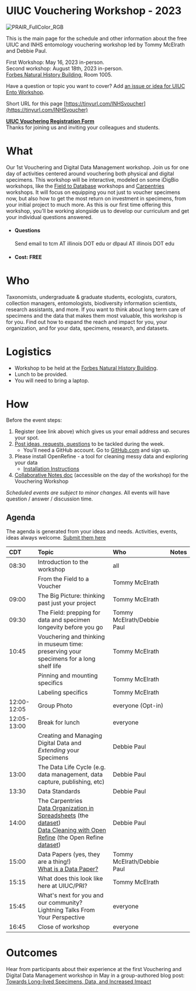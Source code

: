 # UIUC Vouchering Workshop - 2023
![PRAIR_FullColor_RGB](https://user-images.githubusercontent.com/11411328/231914420-6166ef4c-d040-4fbd-b321-eb4a90861b0b.png)

This is the main page for the schedule and other information about the free UIUC and INHS entomology vouchering workshop led by Tommy McElrath and Debbie Paul.

First Workshop: May 16, 2023 in-person. <br>
Second workshop: August 18th, 2023 in-person. <br>
[Forbes Natural History Building](https://goo.gl/maps/WApsw2BVLnLmepRq5), Room 1005.  <br>

Have a question or topic you want to cover? Add [an issue or idea for UIUC Ento Workshop](https://github.com/tmcelrath/UIUC-Vouchering-Workshop-Spring-2023/issues).<br>

Short URL for this page [https://tinyurl.com/INHSvoucher](https://tinyurl.com/INHSvoucher)

**[UIUC Vouchering Registration Form](https://forms.gle/y9uxCcDNhDvQb37VA)**  
Thanks for joining us and inviting your colleagues and students.

# What
Our 1st Vouchering and Digital Data Management workshop. Join us for one day of activities centered around vouchering both physical and digital specimens. This workshop will be interactive, modeled on some iDigBio workshops, like the [Field to Database](https://www.idigbio.org/wiki/index.php/Field_to_Database) workshops and [Carpentries](https://carpentries.org/) workshops. It will focus on equipping you not just to voucher specimens now, but also how to get the most return on investment in specimens, from your initial project to much more. As this is our first time offering this workshop, you'll be working alongside us to develop our curriculum and get your individual questions answered. 
 - #### Questions
   Send email to tcm AT illinois DOT edu or dlpaul AT illinois DOT edu
 - #### Cost: FREE

# Who
Taxonomists, undergraduate & graduate students, ecologists, curators, collection managers, entomologists, biodiversity information scientists, research assistants, and more. If you want to think about long term care of specimens and the data that makes them most valuable, this workshop is for you. Find out how to expand the reach and impact for you, your organization, and for your data, specimens, research, and datasets.

# Logistics
- Workshop to be held at the [Forbes Natural History Building](https://goo.gl/maps/WApsw2BVLnLmepRq5). 
- Lunch to be provided.
- You will need to bring a laptop.

# How
Before the event steps:
1. Register (see link above) which gives us your email address and secures your spot. 
2. [Post ideas, requests, questions](https://github.com/tmcelrath/UIUC-Vouchering-Workshop-Spring-2023/issues) to be tackled during the week.
    - You'll need a GitHub account. Go to [GitHub.com](https://github.com/) and sign up.
3. Please install OpenRefine - a tool for cleaning messy data and exploring your data
   - [Installation Instructions](https://datacarpentry.org/OpenRefine-ecology-lesson/#software)
5. [Collaborative Notes doc](https://docs.google.com/document/d/14XPuhZf7YSSDkFs2rPnyfmSGGbDPe6ZSQ7391hias4Q/edit) (accessible on the day of the workshop) for the Vouchering Workshop

_Scheduled events are subject to minor changes_.  All events will have question / answer / discussion time.

## Agenda
The agenda is generated from your ideas and needs. Activities, events, ideas always welcome. [Submit them here](https://github.com/tmcelrath/UIUC-Vouchering-Workshop-Spring-2023/issues)

| CDT | Topic  | Who  | Notes |
|:----------------|:--------------------------------------------------------------------------------------------------------------------------------------------------------------------------------------|:-----------------------------------------------------------------------------------------|:------------------------------------------------------|
| 08:30 | Introduction to the workshop  | all |  |
| | From the Field to a Voucher  | Tommy McElrath  | |
| 09:00 | The Big Picture: thinking past just your project  | Tommy McElrath |  |
| 09:30 | The Field: prepping for data and specimen longevity before you go  | Tommy McElrath/Debbie Paul  |  |
| 10:45 | Vouchering and thinking in museum time: preserving your specimens for a long shelf life  | Tommy McElrath  |  |
| | Pinning and mounting specifics | Tommy McElrath  |  |
| | Labeling specifics  | Tommy McElrath  |  |
| 12:00-12:05 | Group Photo  | everyone (Opt-in)  |  |
| 12:05-13:00 | Break for lunch  | everyone  |  |
|  | Creating and Managing Digital Data and _Extending_ your Specimens  | Debbie Paul  | |
| 13:00 | The Data Life Cycle (e.g. data management, data capture, publishing, etc)  | Debbie Paul |  |
| 13:30 | Data Standards | Debbie Paul |  |
| 14:00 | The Carpentries<br/>[Data Organization in Spreadsheets](https://datacarpentry.org/spreadsheet-ecology-lesson/) (the [dataset](https://ndownloader.figshare.com/files/2252083))<br/>[Data Cleaning with Open Refine](https://datacarpentry.org/OpenRefine-ecology-lesson/) (the Open Refine [dataset](https://datacarpentry.org/OpenRefine-ecology-lesson/data/Portal_rodents_19772002_simplified.csv)) | Debbie Paul |  |
| 15:00 | Data Papers (yes, they are a thing!)<br/> [What is a Data Paper?](https://www.gbif.org/data-papers) | Tommy McElrath/Debbie Paul |  |
| 15:15 | What does this look like here at UIUC/PRI? | Tommy McElrath |  |
| 15:45 | What's next for you and our community?<br/>Lightning Talks From Your Perspective | everyone |  |
| 16:45 | Close of workshop | everyone |  |

# Outcomes
Hear from participants about their experience at the first Vouchering and Digital Data Management workshop in May in a group-authored blog post: [Towards Long-lived Specimens, Data, and Increased Impact](http://speciesfilegroup.org/announce/2023/05/26/vouchering-data-life-cycle-workshop-one.html)
